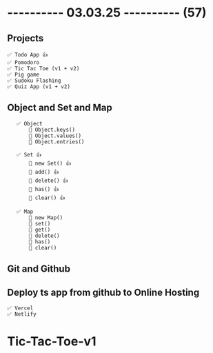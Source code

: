 # ---------- 03.03.25 ---------- (57)

## Projects

    ✅ Todo App 👍
    ✅ Pomodoro
    ✅ Tic Tac Toe (v1 + v2)
    ✅ Pig game
    ✅ Sudoku Flashing
    ✅ Quiz App (v1 + v2)

## Object and Set and Map

       ✅ Object
           🔷 Object.keys()
           🔷 Object.values()
           🔷 Object.entries()

       ✅ Set 👍
           🔷 new Set() 👍
           🔷 add() 👍
           🔷 delete() 👍
           🔷 has() 👍
           🔷 clear() 👍

       ✅ Map
           🔷 new Map()
           🔷 set()
           🔷 get()
           🔷 delete()
           🔷 has()
           🔷 clear()

## Git and Github

## Deploy ts app from github to Online Hosting

    ✅ Vercel
    ✅ Netlify
# Tic-Tac-Toe-v1
